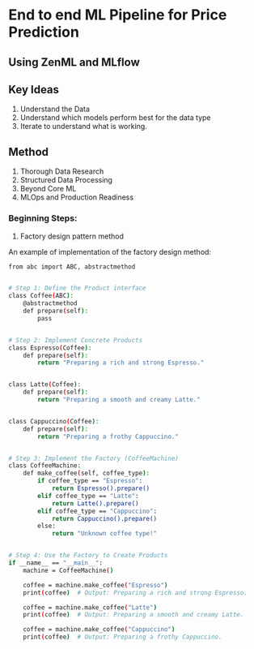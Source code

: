 # End to end ML Pipeline for Price Prediction 
## Using ZenML and MLflow

## Key Ideas

1. Understand the Data
2. Understand which models perform best for the data type
3. Iterate to understand what is working.

## Method

1. Thorough Data Research
2. Structured Data Processing
3. Beyond Core ML
4. MLOps and Production Readiness

### Beginning Steps:

1. Factory design pattern method

An example of implementation of the factory design method:

```bash
from abc import ABC, abstractmethod


# Step 1: Define the Product interface
class Coffee(ABC):
    @abstractmethod
    def prepare(self):
        pass


# Step 2: Implement Concrete Products
class Espresso(Coffee):
    def prepare(self):
        return "Preparing a rich and strong Espresso."


class Latte(Coffee):
    def prepare(self):
        return "Preparing a smooth and creamy Latte."


class Cappuccino(Coffee):
    def prepare(self):
        return "Preparing a frothy Cappuccino."


# Step 3: Implement the Factory (CoffeeMachine)
class CoffeeMachine:
    def make_coffee(self, coffee_type):
        if coffee_type == "Espresso":
            return Espresso().prepare()
        elif coffee_type == "Latte":
            return Latte().prepare()
        elif coffee_type == "Cappuccino":
            return Cappuccino().prepare()
        else:
            return "Unknown coffee type!"


# Step 4: Use the Factory to Create Products
if __name__ == "__main__":
    machine = CoffeeMachine()

    coffee = machine.make_coffee("Espresso")
    print(coffee)  # Output: Preparing a rich and strong Espresso.

    coffee = machine.make_coffee("Latte")
    print(coffee)  # Output: Preparing a smooth and creamy Latte.

    coffee = machine.make_coffee("Cappuccino")
    print(coffee)  # Output: Preparing a frothy Cappuccino.
```